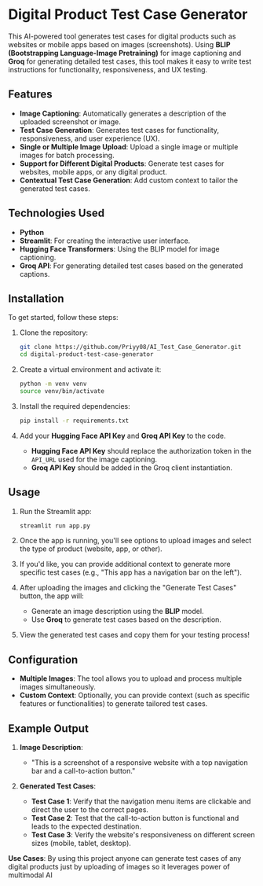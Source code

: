 # Digital Product Test Case Generator

This AI-powered tool generates test cases for digital products such as websites or mobile apps based on images (screenshots). Using **BLIP (Bootstrapping Language-Image Pretraining)** for image captioning and **Groq** for generating detailed test cases, this tool makes it easy to write test instructions for functionality, responsiveness, and UX testing.

## Features

- **Image Captioning**: Automatically generates a description of the uploaded screenshot or image.
- **Test Case Generation**: Generates test cases for functionality, responsiveness, and user experience (UX).
- **Single or Multiple Image Upload**: Upload a single image or multiple images for batch processing.
- **Support for Different Digital Products**: Generate test cases for websites, mobile apps, or any digital product.
- **Contextual Test Case Generation**: Add custom context to tailor the generated test cases.

## Technologies Used

- **Python**
- **Streamlit**: For creating the interactive user interface.
- **Hugging Face Transformers**: Using the BLIP model for image captioning.
- **Groq API**: For generating detailed test cases based on the generated captions.

## Installation

To get started, follow these steps:

1. Clone the repository:
    ```bash
    git clone https://github.com/Priyy08/AI_Test_Case_Generator.git
    cd digital-product-test-case-generator
    ```

2. Create a virtual environment and activate it:
    ```bash
    python -m venv venv
    source venv/bin/activate
    ```

3. Install the required dependencies:
    ```bash
    pip install -r requirements.txt
    ```

4. Add your **Hugging Face API Key** and **Groq API Key** to the code. 

   - **Hugging Face API Key** should replace the authorization token in the `API_URL` used for the image captioning.
   - **Groq API Key** should be added in the Groq client instantiation.
   
## Usage

1. Run the Streamlit app:
    ```bash
    streamlit run app.py
    ```

2. Once the app is running, you'll see options to upload images and select the type of product (website, app, or other). 

3. If you'd like, you can provide additional context to generate more specific test cases (e.g., "This app has a navigation bar on the left").

4. After uploading the images and clicking the "Generate Test Cases" button, the app will:
   - Generate an image description using the **BLIP** model.
   - Use **Groq** to generate test cases based on the description.

5. View the generated test cases and copy them for your testing process!

## Configuration

- **Multiple Images**: The tool allows you to upload and process multiple images simultaneously.
- **Custom Context**: Optionally, you can provide context (such as specific features or functionalities) to generate tailored test cases.

## Example Output

1. **Image Description**:
    - "This is a screenshot of a responsive website with a top navigation bar and a call-to-action button."

2. **Generated Test Cases**:
    - **Test Case 1**: Verify that the navigation menu items are clickable and direct the user to the correct pages.
    - **Test Case 2**: Test that the call-to-action button is functional and leads to the expected destination.
    - **Test Case 3**: Verify the website's responsiveness on different screen sizes (mobile, tablet, desktop).

**Use Cases**: By using this project anyone can generate test cases of any digital products just by uploading of images so it leverages power of multimodal AI

